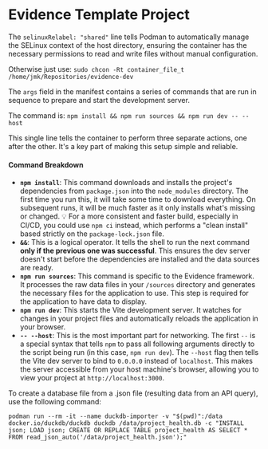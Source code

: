# Evidence Template Project


The `selinuxRelabel: "shared"` line tells Podman to automatically manage the SELinux context of the host directory, ensuring the container has the necessary permissions to read and write files without manual configuration.

Otherwise just use: `sudo chcon -Rt container_file_t /home/jmk/Repositories/evidence-dev`


The `args` field in the manifest contains a series of commands that are run in sequence to prepare and start the development server.

The command is:
`npm install && npm run sources && npm run dev -- --host`

This single line tells the container to perform three separate actions, one after the other. It's a key part of making this setup simple and reliable. 

#### Command Breakdown

- **`npm install`**: This command downloads and installs the project's dependencies from `package.json` into the `node_modules` directory. The first time you run this, it will take some time to download everything. On subsequent runs, it will be much faster as it only installs what's missing or changed. 💡 For a more consistent and faster build, especially in CI/CD, you could use `npm ci` instead, which performs a "clean install" based strictly on the `package-lock.json` file.
- **`&&`**: This is a logical operator. It tells the shell to run the next command **only if the previous one was successful**. This ensures the dev server doesn't start before the dependencies are installed and the data sources are ready.
- **`npm run sources`**: This command is specific to the Evidence framework. It processes the raw data files in your `/sources` directory and generates the necessary files for the application to use. This step is required for the application to have data to display.
- **`npm run dev`**: This starts the Vite development server. It watches for changes in your project files and automatically reloads the application in your browser.
- **`-- --host`**: This is the most important part for networking. The first `--` is a special syntax that tells `npm` to pass all following arguments directly to the script being run (in this case, `npm run dev`). The `--host` flag then tells the Vite dev server to bind to `0.0.0.0` instead of `localhost`. This makes the server accessible from your host machine's browser, allowing you to view your project at `http://localhost:3000`.

To create a database file from a .json file (resulting data from an API query), use the following command:

`podman run --rm -it --name duckdb-importer -v "$(pwd)":/data docker.io/duckdb/duckdb duckdb /data/project_health.db -c "INSTALL json; LOAD json; CREATE OR REPLACE TABLE project_health AS SELECT * FROM read_json_auto('/data/project_health.json');"`
